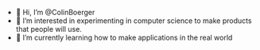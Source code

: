 - 👋 Hi, I’m @ColinBoerger
- 👀 I’m interested in experimenting in computer science to make products that people will use.
- 🌱 I’m currently learning how to make applications in the real world

<!---
ColinBoerger/ColinBoerger is a ✨ special ✨ repository because its `README.md` (this file) appears on your GitHub profile.
You can click the Preview link to take a look at your changes.
--->

